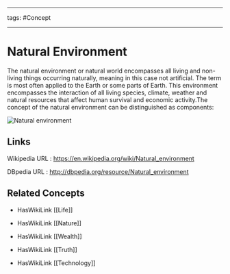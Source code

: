 




---

tags: #Concept

---
# Natural Environment


The natural environment or natural world encompasses all living and non-living things occurring naturally, meaning in this case not artificial. The term is most often applied to the Earth or some parts of Earth. This environment encompasses the interaction of all living species, climate, weather and natural resources that affect human survival and economic activity.The concept of the natural environment can be distinguished as components:

![Natural environment](http://commons.wikimedia.org/wiki/Special:FilePath/Hopetoun_falls.jpg?width=300)


## Links


Wikipedia URL : https://en.wikipedia.org/wiki/Natural_environment

DBpedia URL : http://dbpedia.org/resource/Natural_environment


## Related Concepts


- HasWikiLink [[Life]]

- HasWikiLink [[Nature]]

- HasWikiLink [[Wealth]]

- HasWikiLink [[Truth]]

- HasWikiLink [[Technology]]